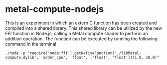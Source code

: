# metal-compute-nodejs

This is an experiment in which an extern C function has been created and compiled into a shared library. This shared library can be utilized by the new FFI function in Node.js, calling a Metal compute shader to perform an addition operation. The function can be executed by running the following command in the terminal

`./node -p "require('node:ffi').getNativeFunction('./libMetal-compute.dylib', 'adder_cpu', 'float', ['float', 'float'])(1.0, 10.0)"`
